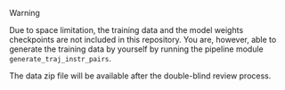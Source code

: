 >[!WARNING]
> Due to space limitation, the training data and the model weights checkpoints are not included in this repository. You are, however, able to generate the training data by yourself by running the pipeline module `generate_traj_instr_pairs`. 

The data zip file will be available after the double-blind review process.
